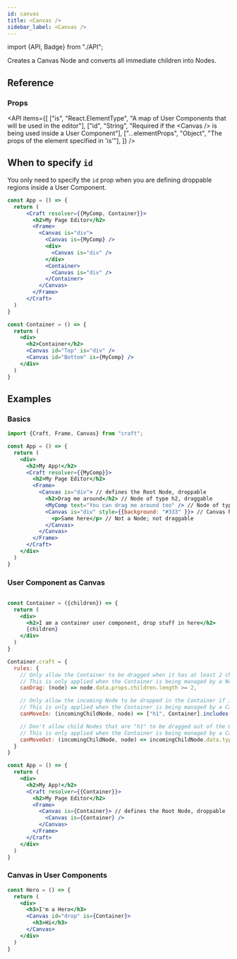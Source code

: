 ```yaml
---
id: canvas
title: <Canvas />
sidebar_label: <Canvas />
---
```


import {API, Badge} from "./API";

<Badge type="component" />

Creates a Canvas Node and converts all immediate children into Nodes.


## Reference
### Props
<API items={[
  ["is", "React.ElementType", "A map of User Components that will be used in the editor"],
  ["id", "String", "Required if the &lt;Canvas /&gt; is being used inside a User Component"],
  ["...elementProps", "Object", "The props of the element specified in 'is'"],
]} /> 


## When to specify `id`
You only need to specify the `id` prop when you are defining droppable regions inside a User Component.
```jsx {6,7,9,12,24-25}
const App = () => {
  return (
      <Craft resolver={{MyComp, Container}}>
        <h2>My Page Editor</h2>
        <Frame> 
          <Canvas is="div"> 
            <Canvas is={MyComp} /> 
            <div>
              <Canvas is="div" /> 
            </div>
            <Container>
              <Canvas is="div" /> 
            </Container>
          </Canvas>
        </Frame>
      </Craft>
  )
}

const Container = () => {
  return (
    <div>
      <h2>Container</h2>
      <Canvas id="Top" is="div" />
      <Canvas id="Bottom" is={MyComp} />
    </div>
  )
}
```

## Examples

### Basics
```jsx 
import {Craft, Frame, Canvas} from "craft";

const App = () => {
  return (
    <div>
      <h2>My App!</h2>
      <Craft resolver={{MyComp}}>
        <h2>My Page Editor</h2>
        <Frame> 
          <Canvas is="div"> // defines the Root Node, droppable
            <h2>Drag me around</h2> // Node of type h2, draggable
            <MyComp text="You can drag me around too" /> // Node of type MyComp, draggable
            <Canvas is="div" style={{background: "#333" }}> // Canvas Node of type div, draggable and droppable
              <p>Same here</p> // Not a Node; not draggable
            </Canvas>
          </Canvas>
        </Frame>
      </Craft>
    </div>
  )
}
```

### User Component as Canvas
```jsx

const Container = ({children}) => {
  return (
    <div>
      <h2>I am a container user component, drop stuff in here</h2>
      {children}
    </div>
  )
}

Container.craft = {
  rules: {
    // Only allow the Container to be dragged when it has at least 2 children
    // This is only applied when the Container is being managed by a Node that is a child of a Canvas Node
    canDrag: (node) => node.data.props.children.length >= 2,

    // Only allow the incoming Node to be dropped in the Container if its a "h1" or a "Container" user element
    // This is only applied when the Container is being managed by a Canvas Node
    canMoveIn: (incomingChildNode, node) => ["h1", Container].includes(incomingChildNode.data.type),

    // Don't allow child Nodes that are "h1" to be dragged out of the Container
    // This is only applied when the Container is being managed by a Canvas Node
    canMoveOut: (incomingChildNode, node) => incomingChildNode.data.type != "h1"
  }
}

const App = () => {
  return (
    <div>
      <h2>My App!</h2>
      <Craft resolver={{Container}}>
        <h2>My Page Editor</h2>
        <Frame> 
          <Canvas is={Container}> // defines the Root Node, droppable
            <Canvas is={Container} />
          </Canvas>
        </Frame>
      </Craft>
    </div>
  )
}
```

### Canvas in User Components

```jsx {5}
const Hero = () => {
  return (
    <div>
      <h3>I'm a Hero</h3>
      <Canvas id="drop" is={Container}>
        <h3>Hi</h3>
      </Canvas>
    </div>
  )
}
```
